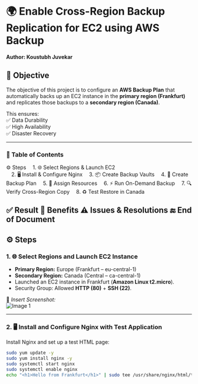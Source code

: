 # 🌍 Enable Cross-Region Backup Replication for EC2 using AWS Backup

**Author: Koustubh Juvekar**
## 🎯 Objective  
The objective of this project is to configure an **AWS Backup Plan** that automatically backs up an EC2 instance in the **primary region (Frankfurt)** and replicates those backups to a **secondary region (Canada)**.  

This ensures:  
✅ Data Durability  
✅ High Availability  
✅ Disaster Recovery  

---

### 📑 Table of Contents
⚙️ Steps
&emsp;1. 🌐 Select Regions & Launch EC2<br>
&emsp;2. 🖥️ Install & Configure Nginx
&emsp;3. 📦 Create Backup Vaults
&emsp;4. 📝 Create Backup Plan
&emsp;5. 🔗 Assign Resources
&emsp;6. ⚡ Run On-Demand Backup
&emsp;7. 🔍 Verify Cross-Region Copy
&emsp;8. ♻️ Test Restore in Canada

✅ Result
🌟 Benefits
⚠️ Issues & Resolutions
🔚 End of Document
---

## ⚙️ Steps  

### 1. 🌐 Select Regions and Launch EC2 Instance
- **Primary Region:** Europe (Frankfurt – eu-central-1)  
- **Secondary Region:** Canada (Central – ca-central-1)  
- Launched an EC2 instance in Frankfurt (**Amazon Linux t2.micro**).  
- Security Group: Allowed **HTTP (80)** + **SSH (22)**.  

📸 *Insert Screenshot:*  
![Image 1](path/to/image1.png)  

---

### 2. 🖥️ Install and Configure Nginx with Test Application
Install Nginx and set up a test HTML page:  
```bash
sudo yum update -y
sudo yum install nginx -y
sudo systemctl start nginx
sudo systemctl enable nginx
echo "<h1>Hello from Frankfurt</h1>" | sudo tee /usr/share/nginx/html/test.html

